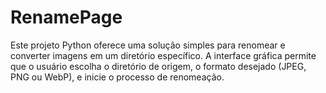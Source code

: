 # RenamePage
Este projeto Python oferece uma solução simples para renomear e converter imagens em um diretório específico. A interface gráfica permite que o usuário escolha o diretório de origem, o formato desejado (JPEG, PNG ou WebP), e inicie o processo de renomeação.
